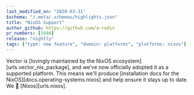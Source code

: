 ```yaml
---
last_modified_on: "2020-03-31"
$schema: "/.meta/.schemas/highlights.json"
title: "NixOS Support"
author_github: https://github.com/a-rodin
pr_numbers: [1946]
release: "nightly"
tags: ["type: new feature", "domain: platforms", "platforms: nixos"]
---
```


Vector is [lovingly maintained by the NixOS ecosystem][urls.vector_nix_package],
and we've now officially adopted it as a supported platform. This means we'll
produce [installation docs for the NixOS][docs.operating-systems.nixos] and
help ensure it stays up to date. We 💖 [Nixos][urls.nixos].

